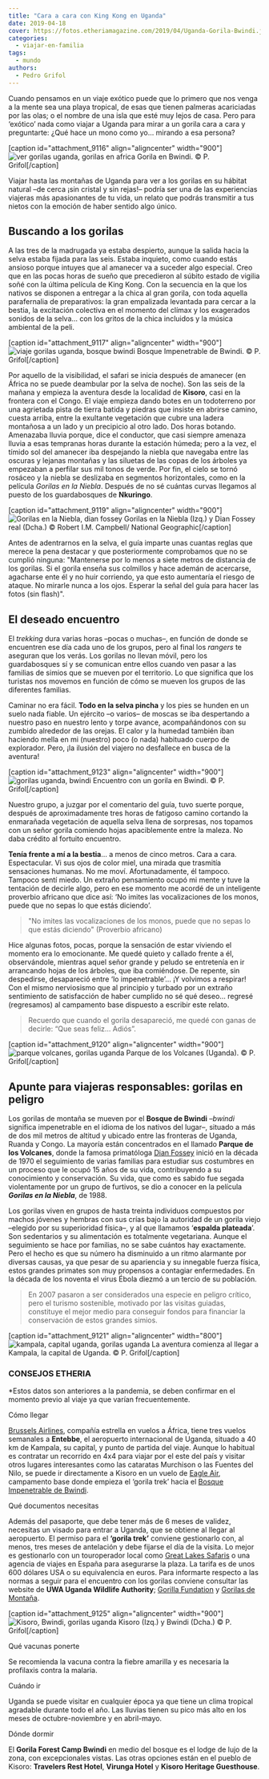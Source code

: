 ```yaml
---
title: "Cara a cara con King Kong en Uganda"
date: 2019-04-18
cover: https://fotos.etheriamagazine.com/2019/04/Uganda-Gorila-Bwindi.jpg
categories: 
  - viajar-en-familia
tags: 
  - mundo
authors: 
  - Pedro Grifol
---
```


Cuando pensamos en un viaje exótico puede que lo primero que nos venga a la mente sea 
una playa tropical, de esas que tienen palmeras acariciadas por las olas; o el nombre de 
una isla que esté muy lejos de casa. Pero para ‘exótico’ nada como viajar a Uganda para 
mirar a un gorila cara a cara y preguntarte: ¿Qué hace un mono como yo… mirando a esa 
persona? 

\[caption id="attachment\_9116" align="aligncenter" width="900"\]![ver gorilas uganda, gorilas en africa](https://fotos.etheriamagazine.com/2019/04/Uganda-Gorila-Bwindi.jpg "Gorila en Bwindi.") Gorila en Bwindi. © P. Grifol\[/caption\]

Viajar hasta las montañas de Uganda para ver a los gorilas en su hábitat natural –de cerca ¡sin cristal y sin rejas!– podría ser una de las experiencias viajeras más apasionantes de tu vida, un relato que podrás transmitir a tus nietos con la emoción de haber sentido algo único.

## Buscando a los gorilas

A las tres de la madrugada ya estaba despierto, aunque la salida hacia la selva estaba fijada para las seis. Estaba inquieto, como cuando estás ansioso porque intuyes que al amanecer va a suceder algo especial. Creo que en las pocas horas de sueño que precedieron al súbito estado de vigilia soñé con la última película de King Kong. Con la secuencia en la que los nativos se disponen a entregar a la chica al gran gorila, con toda aquella parafernalia de preparativos: la gran empalizada levantada para cercar a la bestia, la excitación colectiva en el momento del clímax y los exagerados sonidos de la selva... con los gritos de la chica incluidos y la música ambiental de la peli.

\[caption id="attachment\_9117" align="aligncenter" width="900"\]![viaje gorilas uganda, bosque bwindi](https://fotos.etheriamagazine.com/2019/04/Uganda-Gorila-Niebla-bosque.jpg "Bosque Impenetrable de Bwindi.") Bosque Impenetrable de Bwindi. © P. Grifol\[/caption\]

Por aquello de la visibilidad, el safari se inicia después de amanecer (en África no se puede deambular por la selva de noche). Son las seis de la mañana y empieza la aventura desde la localidad de **Kisoro**, casi en la frontera con el Congo. El viaje empieza dando botes en un todoterreno por una agrietada pista de tierra batida y piedras que insiste en abrirse camino, cuesta arriba, entre la exultante vegetación que cubre una ladera montañosa a un lado y un precipicio al otro lado. Dos horas botando. Amenazaba lluvia porque, dice el conductor, que casi siempre amenaza lluvia a esas tempranas horas durante la estación húmeda; pero a la vez, el tímido sol del amanecer iba despejando la niebla que navegaba entre las oscuras y lejanas montañas y las siluetas de las copas de los árboles ya empezaban a perfilar sus mil tonos de verde. Por fin, el cielo se tornó rosáceo y la niebla se deslizaba en segmentos horizontales, como en la película _Gorilas en la Niebla_. Después de no sé cuántas curvas llegamos al puesto de los guardabosques de **Nkuringo**.

\[caption id="attachment\_9119" align="aligncenter" width="900"\]![Gorilas en la Niebla, dian fossey](https://fotos.etheriamagazine.com/2019/04/gorilas-en-niebla-dian-fossey.jpg "Gorilas en la Niebla (Izq.) y Dian Fossey real (Dcha.)") Gorilas en la Niebla (Izq.) y Dian Fossey real (Dcha.) © Robert I.M. Campbell/ National Geographic\[/caption\]

Antes de adentrarnos en la selva, el guía imparte unas cuantas reglas que merece la pena destacar y que posteriormente comprobamos que no se cumplió ninguna: "Mantenerse por lo menos a siete metros de distancia de los gorilas. Si el gorila enseña sus colmillos y hace ademán de acercarse, agacharse ente él y no huir corriendo, ya que esto aumentaría el riesgo de ataque. No mirarle nunca a los ojos. Esperar la señal del guía para hacer las fotos (sin flash)".

## El deseado encuentro

El _trekking_ dura varias horas –pocas o muchas–, en función de donde se encuentren ese día cada uno de los grupos, pero al final los _rangers_ te aseguran que los verás. Los gorilas no llevan móvil, pero los guardabosques sí y se comunican entre ellos cuando ven pasar a las familias de simios que se mueven por el territorio. Lo que significa que los turistas nos movemos en función de cómo se mueven los grupos de las diferentes familias.

Caminar no era fácil. **Todo en la selva pincha** y los pies se hunden en un suelo nada fiable. Un ejército –o varios– de moscas se iba despertando a nuestro paso en nuestro lento y torpe avance, acompañándonos con su zumbido alrededor de las orejas. El calor y la humedad también iban haciendo mella en mi (nuestro) poco (o nada) habituado cuerpo de explorador. Pero, ¡la ilusión del viajero no desfallece en busca de la aventura!

\[caption id="attachment\_9123" align="aligncenter" width="900"\]![gorilas uganda, bwindi](https://fotos.etheriamagazine.com/2019/04/uganda-Gorila-en-Bwindi.jpg "Encuentro con un gorila en Bwindi.") Encuentro con un gorila en Bwindi. © P. Grifol\[/caption\]

Nuestro grupo, a juzgar por el comentario del guía, tuvo suerte porque, después de aproximadamente tres horas de fatigoso camino cortando la enmarañada vegetación de aquella selva llena de sorpresas, nos topamos con un señor gorila comiendo hojas apaciblemente entre la maleza. No daba crédito al fortuito encuentro.

**Tenía frente a mí a la bestia**… a menos de cinco metros. Cara a cara. Espectacular. Vi sus ojos de color miel, una mirada que trasmitía sensaciones humanas. No me moví. Afortunadamente, él tampoco. Tampoco sentí miedo. Un extraño pensamiento ocupó mi mente y tuve la tentación de decirle algo, pero en ese momento me acordé de un inteligente proverbio africano que dice así: ‘No imites las vocalizaciones de los monos, puede que no sepas lo que estás diciendo’.

> "No imites las vocalizaciones de los monos, puede que no sepas lo que estás diciendo" 
> (Proverbio africano) 

Hice algunas fotos, pocas, porque la sensación de estar viviendo el momento era lo emocionante. Me quedé quieto y callado frente a él, observándole, mientras aquel señor grande y peludo se entretenía en ir arrancando hojas de los árboles, que iba comiéndose. De repente, sin despedirse, desapareció entre ‘lo impenetrable’… ¡Y volvimos a respirar! Con el mismo nerviosismo que al principio y turbado por un extraño sentimiento de satisfacción de haber cumplido no sé qué deseo... regresé (regresamos) al campamento base dispuesto a escribir este relato.

> Recuerdo que cuando el gorila desapareció, me quedé con ganas de decirle: “Que seas 
> feliz… Adiós”. 

\[caption id="attachment\_9120" align="aligncenter" width="900"\]![parque volcanes, gorilas uganda](https://fotos.etheriamagazine.com/2019/04/Uganda-Parque-de-los-Volcanes.jpg "Parque de los Volcanes (Uganda).") Parque de los Volcanes (Uganda). © P. Grifol\[/caption\]

## Apunte para viajeras responsables: gorilas en peligro

Los gorilas de montaña se mueven por el **Bosque de Bwindi** –_bwindi_ significa impenetrable en el idioma de los nativos del lugar–, situado a más de dos mil metros de altitud y ubicado entre las fronteras de Uganda, Ruanda y Congo. La mayoría están concentrados en el llamado **Parque de los Volcanes**, donde la famosa primatóloga [Dian Fossey](https://elpais.com/elpais/2018/04/16/ciencia/1523835004_285382.html) inició en la década de 1970 el seguimiento de varias familias para estudiar sus costumbres en un proceso que le ocupó 15 años de su vida, contribuyendo a su conocimiento y conservación. Su vida, que como es sabido fue segada violentamente por un grupo de furtivos, se dio a conocer en la película **_Gorilas en la Niebla_**, de 1988.

Los gorilas viven en grupos de hasta treinta individuos compuestos por machos jóvenes y hembras con sus crías bajo la autoridad de un gorila viejo –elegido por su superioridad física–, y al que llamamos ‘**espalda plateada**’. Son sedentarios y su alimentación es totalmente vegetariana. Aunque el seguimiento se hace por familias, no se sabe cuántos hay exactamente. Pero el hecho es que su número ha disminuido a un ritmo alarmante por diversas causas, ya que pesar de su apariencia y su innegable fuerza física, estos grandes primates son muy propensos a contagiar enfermedades. En la década de los noventa el virus Ébola diezmó a un tercio de su población.

> En 2007 pasaron a ser considerados una especie en peligro crítico, pero el turismo 
> sostenible, motivado por las visitas guiadas, constituye el mejor medio para conseguir 
> fondos para financiar la conservación de estos grandes simios. 

\[caption id="attachment\_9121" align="aligncenter" width="800"\]![kampala, capital uganda, gorilas uganda](https://fotos.etheriamagazine.com/2019/04/uganda-gorilas-kampala.jpg "La aventura comienza al llegar a Kampala, la capital de Uganda.") La aventura comienza al llegar a Kampala, la capital de Uganda. © P. Grifol\[/caption\]

### CONSEJOS ETHERIA

\*Estos datos son anteriores a la pandemia, se deben confirmar en el momento previo al viaje ya que varían frecuentemente.

Cómo llegar 

[Brussels Airlines](http://www.brusselsairlines.com), compañía estrella en vuelos a África, tiene tres vuelos semanales a **Entebbe**, el aeropuerto internacional de Uganda, situado a 40 km de Kampala, su capital, y punto de partida del viaje. Aunque lo habitual es contratar un recorrido en 4x4 para viajar por el este del país y visitar otros lugares interesantes como las cataratas Murchison o las Fuentes del Nilo, se puede ir directamente a Kisoro en un vuelo de [Eagle Air](http://www.flyeagleuganda.com), campamento base donde empieza el ‘gorila trek’ hacia el [Bosque Impenetrable de Bwindi](http://www.bwindiforestnationalpark.com).

Qué documentos necesitas 

Además del pasaporte, que debe tener más de 6 meses de validez, necesitas un visado para entrar a Uganda, que se obtiene al llegar al aeropuerto. El permiso para el **‘gorila trek’** conviene gestionarlo con, al menos, tres meses de antelación y debe fijarse el día de la visita. Lo mejor es gestionarlo con un touroperador local como [Great Lakes Safaris](http://www.safari-uganda.com) o una agencia de viajes en España para asegurarse la plaza. La tarifa es de unos 600 dólares USA o su equivalencia en euros. Para informarte respecto a las normas a seguir para el encuentro con los gorilas conviene consultar las website de **UWA Uganda Wildlife Authority**; [Gorilla Fundation](http://www.gorillafund.org) y [Gorilas de Montaña](http://www.mountaingorillas.org).

\[caption id="attachment\_9125" align="aligncenter" width="900"\]![Kisoro, Bwindi, gorilas uganda](https://fotos.etheriamagazine.com/2019/04/Nkuringo-campamento-base.jpg "Kisoro y BwindI.") Kisoro (Izq.) y Bwindi (Dcha.) © P. Grifol\[/caption\]

Qué vacunas ponerte 

Se recomienda la vacuna contra la fiebre amarilla y es necesaria la profilaxis contra la malaria.

Cuándo ir 

Uganda se puede visitar en cualquier época ya que tiene un clima tropical agradable durante todo el año. Las lluvias tienen su pico más alto en los meses de octubre-noviembre y en abril-mayo.

Dónde dormir 

El **Gorila Forest Camp Bwindi** en medio del bosque es el lodge de lujo de la zona, con excepcionales vistas. Las otras opciones están en el pueblo de Kisoro: **Travelers Rest Hotel**, **Virunga Hotel** y **Kisoro Heritage Guesthouse**.
